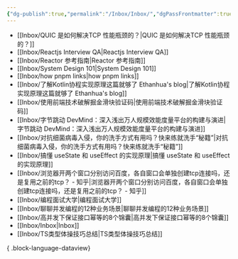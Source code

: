 ```yaml
---
{"dg-publish":true,"permalink":"/Inbox/Inbox/","dgPassFrontmatter":true}
---
```


- [[Inbox/QUIC 是如何解决TCP 性能瓶颈的？\|QUIC 是如何解决TCP 性能瓶颈的？]]
- [[Inbox/Reactjs Interview QA\|Reactjs Interview QA]]
- [[Inbox/Reactor 参考指南\|Reactor 参考指南]]
- [[Inbox/System Design 101\|System Design 101]]
- [[Inbox/how pnpm links\|how pnpm links]]
- [[Inbox/了解Kotlin协程实现原理这篇就够了 Ethanhua's blog\|了解Kotlin协程实现原理这篇就够了 Ethanhua's blog]]
- [[Inbox/使用前端技术破解掘金滑块验证码\|使用前端技术破解掘金滑块验证码]]
- [[Inbox/字节跳动 DevMind：深入浅出万人规模效能度量平台的构建与演进\|字节跳动 DevMind：深入浅出万人规模效能度量平台的构建与演进]]
- [[Inbox/对抗细菌病毒入侵，你的洗手方式有用吗？快来练就洗手“秘籍”\|对抗细菌病毒入侵，你的洗手方式有用吗？快来练就洗手“秘籍”]]
- [[Inbox/搞懂 useState 和 useEffect 的实现原理\|搞懂 useState 和 useEffect 的实现原理]]
- [[Inbox/浏览器开两个窗口分别访问百度，各自窗口会单独创建tcp连接吗，还是复用之前的tcp？ - 知乎\|浏览器开两个窗口分别访问百度，各自窗口会单独创建tcp连接吗，还是复用之前的tcp？ - 知乎]]
- [[Inbox/编程面试大学\|编程面试大学]]
- [[Inbox/聊聊并发编程的12种业务场景\|聊聊并发编程的12种业务场景]]
- [[Inbox/高并发下保证接口幂等的8个锦囊\|高并发下保证接口幂等的8个锦囊]]
- [[Inbox/Inbox\|Inbox]]
- [[Inbox/TS类型体操技巧总结\|TS类型体操技巧总结]]

{ .block-language-dataview}